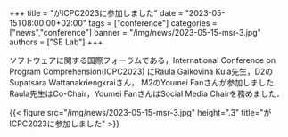 +++
title = "がICPC2023に参加しました"
date = "2023-05-15T08:00:00+02:00"
tags = ["conference"]
categories = ["news","conference"]
banner = "/img/news/2023-05-15-msr-3.jpg"
authors = ["SE Lab"]
+++

ソフトウェアに関する国際フォーラムである，International Conference on Program Comprehension(ICPC2023)
にRaula Gaikovina Kula先生，D2のSupatsara Wattanakriengkraiさん，
M2のYoumei Fanさんが参加しました．Raula先生はCo-Chair，Youmei FanさんはSocial Media Chairを務めました．

{{< figure src="/img/news/2023-05-15-msr-3.jpg" height=".3" title="がICPC2023に参加しました" >}}